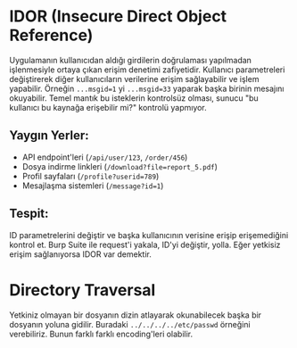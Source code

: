 # IDOR (Insecure Direct Object Reference)

Uygulamanın kullanıcıdan aldığı girdilerin doğrulaması yapılmadan işlenmesiyle ortaya çıkan erişim denetimi zafiyetidir. Kullanıcı parametreleri değiştirerek diğer kullanıcıların verilerine erişim sağlayabilir ve işlem yapabilir. Örneğin `...msgid=1` yi `...msgid=33` yaparak başka birinin mesajını okuyabilir. Temel mantık bu isteklerin kontrolsüz olması, sunucu "bu kullanıcı bu kaynağa erişebilir mi?" kontrolü yapmıyor.

## Yaygın Yerler:
- API endpoint'leri (`/api/user/123`, `/order/456`)
- Dosya indirme linkleri (`/download?file=report_5.pdf`)
- Profil sayfaları (`/profile?userid=789`)
- Mesajlaşma sistemleri (`/message?id=1`)

## Tespit:
ID parametrelerini değiştir ve başka kullanıcının verisine erişip erişemediğini kontrol et. Burp Suite ile request'i yakala, ID'yi değiştir, yolla. Eğer yetkisiz erişim sağlanıyorsa IDOR var demektir.

# Directory Traversal
Yetkiniz olmayan bir dosyanın dizin atlayarak okunabilecek başka bir dosyanın yoluna gidilir. Buradaki `../../../../etc/passwd` örneğini verebiliriz. Bunun farklı farklı encoding'leri olabilir.
